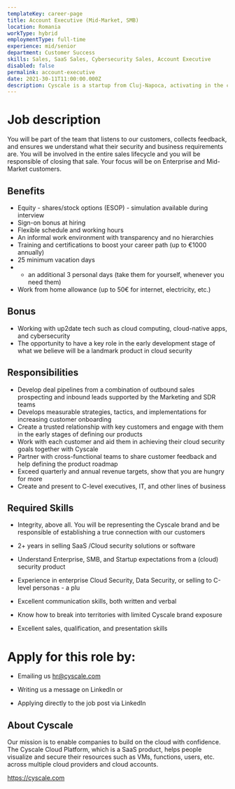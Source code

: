 ```yaml
---
templateKey: career-page
title: Account Executive (Mid-Market, SMB)
location: Romania
workType: hybrid
employmentType: full-time
experience: mid/senior
department: Customer Success
skills: Sales, SaaS Sales, Cybersecurity Sales, Account Executive
disabled: false
permalink: account-executive
date: 2021-30-11T11:00:00.000Z
description: Cyscale is a startup from Cluj-Napoca, activating in the cloud cybersecurity industry. We are looking for an experienced account executive.
---
```


# Job description

You will be part of the team that listens to our customers, collects feedback, and ensures we understand what their security and business requirements are. You will be involved in the entire sales lifecycle and you will be responsible of closing that sale. Your focus will be on Enterprise and Mid-Market customers.

## Benefits

-   Equity - shares/stock options (ESOP) - simulation available during interview
-   Sign-on bonus at hiring
-   Flexible schedule and working hours
-   An informal work environment with transparency and no hierarchies
-   Training and certifications to boost your career path (up to €1000 annually)
-   25 minimum vacation days
-   -   an additional 3 personal days (take them for yourself, whenever you need them)
-   Work from home allowance (up to 50€ for internet, electricity, etc.)

## Bonus

-   Working with up2date tech such as cloud computing, cloud-native apps, and cybersecurity
-   The opportunity to have a key role in the early development stage of what we believe will be a landmark product in cloud security

## Responsibilities

-   Develop deal pipelines from a combination of outbound sales prospecting and inbound leads supported by the Marketing and SDR teams
-   Develops measurable strategies, tactics, and implementations for increasing customer onboarding
-   Create a trusted relationship with key customers and engage with them in the early stages of defining our products
-   Work with each customer and aid them in achieving their cloud security goals together with Cyscale
-   Partner with cross-functional teams to share customer feedback and help defining the product roadmap
-   Exceed quarterly and annual revenue targets, show that you are hungry for more
-   Create and present to C-level executives, IT, and other lines of business

## Required Skills

-   Integrity, above all. You will be representing the Cyscale brand and be responsible of establishing a true connection with our customers
-   2+ years in selling SaaS /Cloud security solutions or software
-   Understand Enterprise, SMB, and Startup expectations from a (cloud) security product
-   Experience in enterprise Cloud Security, Data Security, or selling to C-level personas - a plu

-   Excellent communication skills, both written and verbal
-   Know how to break into territories with limited Cyscale brand exposure
-   Excellent sales, qualification, and presentation skills

# Apply for this role by:

-   Emailing us [hr@cyscale.com](mailto:hr@cyscale.com)

-   Writing us a message on LinkedIn or

-   Applying directly to the job post via LinkedIn

## About Cyscale

Our mission is to enable companies to build on the cloud with confidence. The Cyscale Cloud Platform, which is a SaaS product, helps people visualize and secure their resources such as VMs, functions, users, etc. across multiple cloud providers and cloud accounts.

https://cyscale.com
